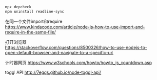 ```powershell
npx depcheck
npm uninstall readline-sync
```
在同一个文件import和require  
https://www.kindacode.com/article/node-js-how-to-use-import-and-require-in-the-same-file/

打开浏览器  
https://stackoverflow.com/questions/8500326/how-to-use-nodejs-to-open-default-browser-and-navigate-to-a-specific-url

计时器网页
https://www.w3schools.com/howto/howto_js_countdown.asp

toggl API
http://7eggs.github.io/node-toggl-api/
